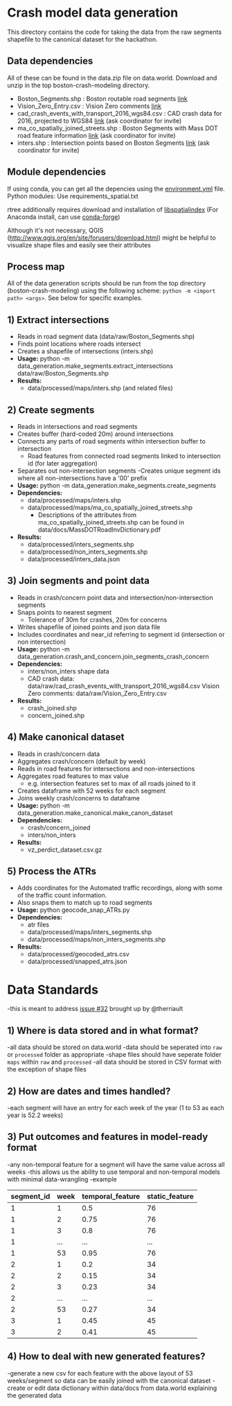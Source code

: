 # Crash model data generation

This directory contains the code for taking the data from the raw segments shapefile to the canonical dataset for the hackathon.

## Data dependencies

All of these can be found in the data.zip file on data.world.  Download and unzip in the top boston-crash-modeling directory.

- Boston\_Segments.shp : Boston routable road segments [link](http://bostonopendata-boston.opendata.arcgis.com/datasets/cfd1740c2e4b49389f47a9ce2dd236cc_8)
- Vision\_Zero\_Entry.csv : Vision Zero comments [link](https://data.boston.gov/dataset/vision-zero-entry)
- cad\_crash\_events\_with\_transport\_2016\_wgs84.csv : CAD crash data for 2016, projected to WGS84 [link](https://data.world/data4democracy/boston-crash-model) (ask coordinator for invite)
- ma\_co\_spatially\_joined\_streets.shp : Boston Segments with Mass DOT road feature information [link](https://data.world/data4democracy/boston-crash-model) (ask coordinator for invite)
- inters.shp : Intersection points based on Boston Segments [link](https://data.world/data4democracy/boston-crash-model) (ask coordinator for invite)

## Module dependencies
If using conda, you can get all the depencies using the [environment.yml](https://github.com/Data4Democracy/boston-crash-modeling/blob/master/environment.yml) file.
Python modules: Use requirements\_spatial.txt

rtree additionally requires download and installation of [libspatialindex](http://libspatialindex.github.io/)
(For Anaconda install, can use [conda-forge](https://anaconda.org/conda-forge/libspatialindex))

Although it's not necessary, QGIS (http://www.qgis.org/en/site/forusers/download.html) might be helpful to visualize shape files and easily see their attributes

## Process map

All of the data generation scripts should be run from the top directory (boston-crash-modeling) using the following scheme: `python -m <import path> <args>`.  See below for specific examples.

## 1) Extract intersections
- Reads in road segment data (data/raw/Boston_Segments.shp)
- Finds point locations where roads intersect
- Creates a shapefile of intersections (inters.shp)
- **Usage:** python -m data_generation.make_segments.extract_intersections data/raw/Boston_Segments.shp
- **Results:**
    - data/processed/maps/inters.shp (and related files)


## 2) Create segments
- Reads in intersections and road segments
- Creates buffer (hard-coded 20m) around intersections
- Connects any parts of road segments within intersection buffer to intersection
    - Road features from connected road segments linked to intersection id (for later aggregation)
- Separates out non-intersection segments
-Creates unique segment ids where all non-intersections have a '00' prefix <br>
- **Usage:** python -m data_generation.make_segments.create_segments
- **Dependencies:**
    - data/processed/maps/inters.shp
    - data/processed/maps/ma\_co\_spatially\_joined\_streets.shp
        - Descriptions of the attributes from ma_co_spatially_joined_streets.shp can be found in data/docs/MassDOTRoadInvDictionary.pdf
- **Results:**
    - data/processed/inters_segments.shp
    - data/processed/non_inters_segments.shp
    - data/processed/inters_data.json


## 3) Join segments and point data
- Reads in crash/concern point data and intersection/non-intersection segments
- Snaps points to nearest segment
    - Tolerance of 30m for crashes, 20m for concerns
- Writes shapefile of joined points and json data file
- Includes coordinates and near_id referring to segment id (intersection or non intersection)
- <b>Usage:</b> python -m data_generation.crash_and_concern.join_segments_crash_concern
- <b>Dependencies:</b>
    - inters/non_inters shape data
    - CAD crash data: data/raw/cad_crash_events_with_transport_2016_wgs84.csv
  Vision Zero comments: data/raw/Vision_Zero_Entry.csv
- <b>Results:</b>
    - crash_joined.shp
    - concern_joined.shp


## 4) Make canonical dataset
- Reads in crash/concern data
- Aggregates crash/concern (default by week)
- Reads in road features for intersections and non-intersections
- Aggregates road features to max value
    - e.g. intersection features set to max of all roads joined to it
- Creates dataframe with 52 weeks for each segment
- Joins weekly crash/concerns to dataframe
- <b>Usage:</b> python -m data_generation.make_canonical.make_canon_dataset
- <b>Dependencies:</b>
    - crash/concern_joined
    - inters/non_inters
- <b>Results:</b>
    - vz_perdict_dataset.csv.gz

## 5) Process the ATRs
- Adds coordinates for the Automated traffic recordings, along with some of the traffic count information.
- Also snaps them to match up to road segments
- <b>Usage:</b> python geocode_snap_ATRs.py
- <b>Dependencies:</b>
    - atr files
    - data/processed/maps/inters_segments.shp
    - data/processed/maps/non_inters_segments.shp
- <b>Results:</b>
    - data/processed/geocoded_atrs.csv
    - data/processed/snapped_atrs.json

# Data Standards

-this is meant to address [issue #32](https://github.com/Data4Democracy/boston-crash-modeling/issues/32) brought up by @therriault

## 1) Where is data stored and in what format?
-all data should be stored on data.world
    -data should be seperated into `raw` or `processed` folder as appropriate
    -shape files should have seperate folder `maps` within `raw` and `processed`
-all data should be stored in CSV format with the exception of shape files

## 2) How are dates and times handled?
-each segment will have an entry for each week of the year (1 to 53 as each year is 52.2 weeks)

## 3) Put outcomes and features in model-ready format
-any non-temporal feature for a segment will have the same value across all weeks
-this allows us the ability to use temporal and non-temporal models with minimal data-wrangling
-example

| segment_id | week | temporal_feature | static_feature |
|------------|------|------------------|----------------|
| 1          | 1    | 0.5              | 76             |
| 1          | 2    | 0.75             | 76             |
| 1          | 3    | 0.8              | 76             |
| 1          | ...  | ...              | ...            |
| 1          | 53   | 0.95             | 76             |
| 2          | 1    | 0.2              | 34             |
| 2          | 2    | 0.15             | 34             |
| 2          | 3    | 0.23             | 34             |
| 2          | ...  | ...              | ...            |
| 2          | 53   | 0.27             | 34             |
| 3          | 1    | 0.45             | 45             |
| 3          | 2    | 0.41             | 45             |


## 4) How to deal with new generated features?
-generate a new csv for each feature with the above layout of 53 weeks/segment so data can be easily joined with the canonical dataset
-create or edit data dictionary within data/docs from data.world explaining the generated data

